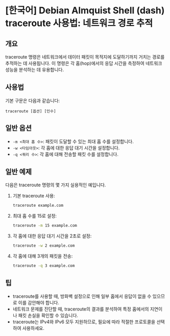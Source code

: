 # [한국어] Debian Almquist Shell (dash) traceroute 사용법: 네트워크 경로 추적

## 개요
traceroute 명령은 네트워크에서 데이터 패킷이 목적지에 도달하기까지 거치는 경로를 추적하는 데 사용됩니다. 이 명령은 각 홉(hop)에서의 응답 시간을 측정하여 네트워크 성능을 분석하는 데 유용합니다.

## 사용법
기본 구문은 다음과 같습니다:

```
traceroute [옵션] [인수]
```

## 일반 옵션
- `-m <최대 홉 수>`: 패킷이 도달할 수 있는 최대 홉 수를 설정합니다.
- `-w <타임아웃>`: 각 홉에 대한 응답 대기 시간을 설정합니다.
- `-q <쿼리 수>`: 각 홉에 대해 전송할 패킷 수를 설정합니다.

## 일반 예제
다음은 traceroute 명령의 몇 가지 실용적인 예입니다.

1. 기본 traceroute 사용:
   ```bash
   traceroute example.com
   ```

2. 최대 홉 수를 15로 설정:
   ```bash
   traceroute -m 15 example.com
   ```

3. 각 홉에 대한 응답 대기 시간을 2초로 설정:
   ```bash
   traceroute -w 2 example.com
   ```

4. 각 홉에 대해 3개의 패킷을 전송:
   ```bash
   traceroute -q 3 example.com
   ```

## 팁
- traceroute를 사용할 때, 방화벽 설정으로 인해 일부 홉에서 응답이 없을 수 있으므로 이를 감안해야 합니다.
- 네트워크 문제를 진단할 때, traceroute의 결과를 분석하여 특정 홉에서의 지연이나 패킷 손실을 확인할 수 있습니다.
- traceroute는 IPv4와 IPv6 모두 지원하므로, 필요에 따라 적절한 프로토콜을 선택하여 사용하세요.